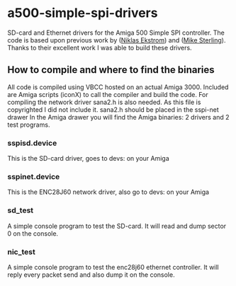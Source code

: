 # a500-simple-spi-drivers
SD-card and Ethernet drivers for the Amiga 500 Simple SPI controller. 
The code is based upon previous work by ([Niklas Ekstrom](https://github.com/niklasekstrom/amiga-par-to-spi-adapter)) and ([Mike Sterling](https://github.com/mikestir/k1208-drivers)). Thanks to their excellent work I was able to build these drivers.

## How to compile and where to find the binaries
All code is compiled using VBCC hosted on an actual Amiga 3000.
Included are Amiga scripts (iconX) to call the compiler and build the code.
For compiling the network driver sana2.h is also needed. As this file is copyrighted I did not include it.
sana2.h should be placed in the sspi-net drawer
In the Amiga drawer you will find the Amiga binaries: 2 drivers and 2 test programs.
### sspisd.device
This is the SD-card driver, goes to devs: on your Amiga
### sspinet.device
This is the ENC28J60 network driver, also go to devs: on your Amiga
### sd_test
A simple console program to test the SD-card. It will read and dump sector 0 on the console.
### nic_test
A simple console program to test the enc28j60 ethernet controller.
It will reply every packet send and also dump it on the console.




